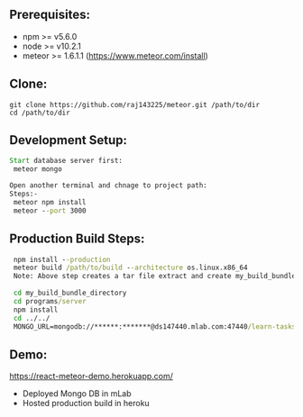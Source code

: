 Prerequisites:
--------------
 - npm >= v5.6.0
 - node >= v10.2.1 
 - meteor >= 1.6.1.1 (https://www.meteor.com/install)

Clone:
-----
````
git clone https://github.com/raj143225/meteor.git /path/to/dir
cd /path/to/dir
````
Development Setup:
-----------------
```cmd
Start database server first:
 meteor mongo

Open another terminal and chnage to project path:
Steps:-
 meteor npm install
 meteor --port 3000

```

Production Build Steps:
----------------------
```cmd
 npm install --production
 meteor build /path/to/build --architecture os.linux.x86_64
 Note: Above step creates a tar file extract and create my_build_bundle_directory
 
 cd my_build_bundle_directory
 cd programs/server
 npm install
 cd ../../
 MONGO_URL=mongodb://******:*******@ds147440.mlab.com:47440/learn-tasks ROOT_URL=https://react-meteor-demo.herokuapp.com/ node main.js
```

Demo:
----
https://react-meteor-demo.herokuapp.com/

- Deployed Mongo DB in mLab
- Hosted production build in heroku
